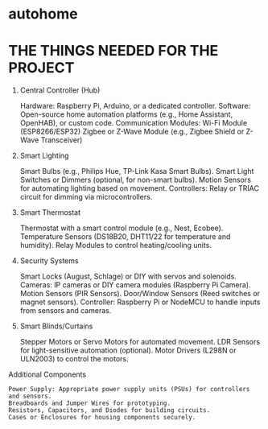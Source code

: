 # autohome
 #    THE THINGS NEEDED FOR THE PROJECT
     
     
     
 1. Central Controller (Hub)

    Hardware: Raspberry Pi, Arduino, or a dedicated controller.
    Software: Open-source home automation platforms (e.g., Home Assistant, OpenHAB), or custom code.
    Communication Modules:
        Wi-Fi Module (ESP8266/ESP32)
        Zigbee or Z-Wave Module (e.g., Zigbee Shield or Z-Wave Transceiver)

2. Smart Lighting

    Smart Bulbs (e.g., Philips Hue, TP-Link Kasa Smart Bulbs).
    Smart Light Switches or Dimmers (optional, for non-smart bulbs).
    Motion Sensors for automating lighting based on movement.
    Controllers: Relay or TRIAC circuit for dimming via microcontrollers.

3. Smart Thermostat

    Thermostat with a smart control module (e.g., Nest, Ecobee).
    Temperature Sensors (DS18B20, DHT11/22 for temperature and humidity).
    Relay Modules to control heating/cooling units.

4. Security Systems

    Smart Locks (August, Schlage) or DIY with servos and solenoids.
    Cameras: IP cameras or DIY camera modules (Raspberry Pi Camera).
    Motion Sensors (PIR Sensors).
    Door/Window Sensors (Reed switches or magnet sensors).
    Controller: Raspberry Pi or NodeMCU to handle inputs from sensors and cameras.

5. Smart Blinds/Curtains

    Stepper Motors or Servo Motors for automated movement.
    LDR Sensors for light-sensitive automation (optional).
    Motor Drivers (L298N or ULN2003) to control the motors.

Additional Components

    Power Supply: Appropriate power supply units (PSUs) for controllers and sensors.
    Breadboards and Jumper Wires for prototyping.
    Resistors, Capacitors, and Diodes for building circuits.
    Cases or Enclosures for housing components securely.

